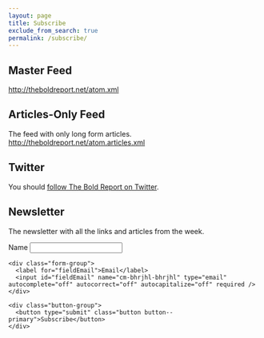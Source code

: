 ```yaml
---
layout: page
title: Subscribe
exclude_from_search: true
permalink: /subscribe/
---
```


## Master Feed

<http://theboldreport.net/atom.xml>

## Articles-Only Feed

The feed with only long form articles.
<http://theboldreport.net/atom.articles.xml>

## Twitter

You should [follow The Bold Report on Twitter](https://twitter.com/theboldreport).

## Newsletter
The newsletter with all the links and articles from the week.

<div class="newsletter">
  <form action="http://anythingoes.createsend.com/t/t/s/bhrjhl/" method="post" id="subForm">
    <div class="form-group">
      <label for="fieldName">Name</label>
      <input id="fieldName" name="cm-name" type="text" autocomplete="off" autocorrect="off" autocapitalize="off" required />
    </div>
    
    <div class="form-group">
      <label for="fieldEmail">Email</label>
      <input id="fieldEmail" name="cm-bhrjhl-bhrjhl" type="email" autocomplete="off" autocorrect="off" autocapitalize="off" required />
    </div>
    
    <div class="button-group">
      <button type="submit" class="button button--primary">Subscribe</button>
    </div>
  </form>
  <div class="newsletter__thankyou"></div>
</div>

